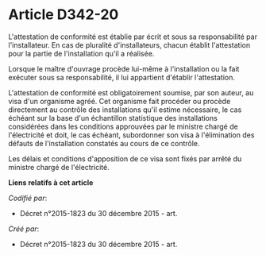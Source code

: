 # Article D342-20

L'attestation de conformité est établie par écrit et sous sa responsabilité par l'installateur. En cas de pluralité
d'installateurs, chacun établit l'attestation pour la partie de l'installation qu'il a réalisée.

Lorsque le maître d'ouvrage procède lui-même à l'installation ou la fait exécuter sous sa responsabilité, il lui appartient
d'établir l'attestation.

L'attestation de conformité est obligatoirement soumise, par son auteur, au visa d'un organisme agréé. Cet organisme fait
procéder ou procède directement au contrôle des installations qu'il estime nécessaire, le cas échéant sur la base d'un
échantillon statistique des installations considérées dans les conditions approuvées par le ministre chargé de l'électricité
et doit, le cas échéant, subordonner son visa à l'élimination des défauts de l'installation constatés au cours de ce
contrôle.

Les délais et conditions d'apposition de ce visa sont fixés par arrêté du ministre chargé de l'électricité.

**Liens relatifs à cet article**

_Codifié par_:

  - Décret n°2015-1823 du 30 décembre 2015 - art.

_Créé par_:

  - Décret n°2015-1823 du 30 décembre 2015 - art.
